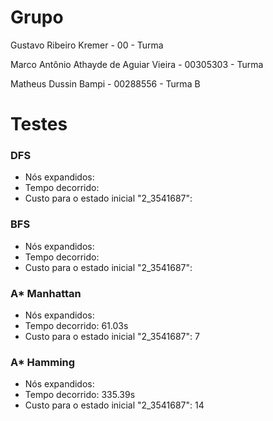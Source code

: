 # Grupo

Gustavo Ribeiro Kremer - 00 - Turma

Marco Antônio Athayde de Aguiar Vieira - 00305303 - Turma 

Matheus Dussin Bampi - 00288556 - Turma B


# Testes

### DFS
- Nós expandidos: 
- Tempo decorrido: 
- Custo para o estado inicial "2_3541687": 

### BFS
- Nós expandidos: 
- Tempo decorrido: 
- Custo para o estado inicial "2_3541687": 

### A* Manhattan
- Nós expandidos: 
- Tempo decorrido: 61.03s
- Custo para o estado inicial "2_3541687": 7

### A* Hamming
- Nós expandidos: 
- Tempo decorrido: 335.39s
- Custo para o estado inicial "2_3541687": 14